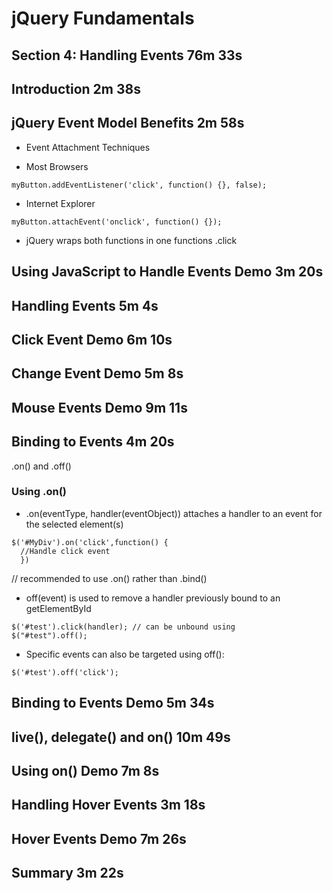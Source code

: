 # jQuery Fundamentals

## Section 4: Handling Events 76m 33s

## Introduction 2m 38s

## jQuery Event Model Benefits 2m 58s

* Event Attachment Techniques

* Most Browsers
```
myButton.addEventListener('click', function() {}, false);
```

* Internet Explorer
```
myButton.attachEvent('onclick', function() {});
```

* jQuery wraps both functions in one functions .click

## Using JavaScript to Handle Events Demo 3m 20s

## Handling Events 5m 4s

## Click Event Demo 6m 10s

## Change Event Demo 5m 8s

## Mouse Events Demo 9m 11s

## Binding to Events 4m 20s

.on() and .off()

### Using .on()

* .on(eventType, handler(eventObject)) attaches a handler to an event for the selected element(s)

```
$('#MyDiv').on('click',function() {
  //Handle click event
  })
```
// recommended to use .on() rather than .bind()

* off(event) is used to remove a handler previously bound to an getElementById
```
$('#test').click(handler); // can be unbound using
$("#test").off();
```
* Specific events can also be targeted using off():
```
$('#test').off('click');
```

## Binding to Events Demo 5m 34s

## live(), delegate() and on() 10m 49s

## Using on() Demo 7m 8s

## Handling Hover Events 3m 18s

## Hover Events Demo 7m 26s

## Summary 3m 22s
